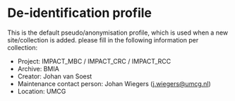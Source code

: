 De-identification profile
==========

This is the default pseudo/anonymisation profile, which is used when a new site/collection is added.
please fill in the following information per collection:
- Project: IMPACT_MBC / IMPACT_CRC / IMPACT_RCC
- Archive: BMIA
- Creator: Johan van Soest
- Maintenance contact person: Johan Wiegers (j.wiegers@umcg.nl)
- Location: UMCG